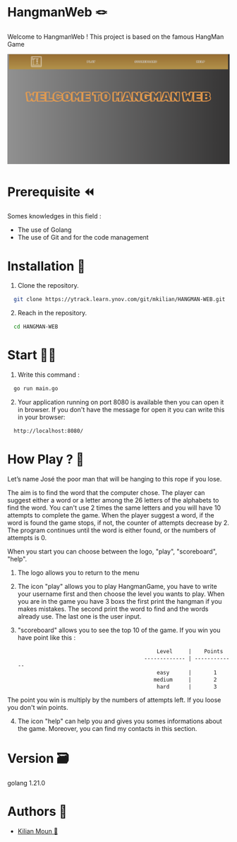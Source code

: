 # HangmanWeb 🪢

Welcome to HangmanWeb ! This project is based on the famous HangMan Game

<img src="imgREADME/img.png" width="800" />

# Prerequisite :rewind:

Somes knowledges in this field : 

- The use of Golang 
- The use of Git and for the code management

# Installation :wrench:

1. Clone the repository.
```bash
  git clone https://ytrack.learn.ynov.com/git/mkilian/HANGMAN-WEB.git
```
2. Reach in the repository.
```bash
  cd HANGMAN-WEB
```

# Start :technologist:

1. Write this command : 
```bash
  go run main.go
```

2. Your application running on port 8080 is available then you can open it in browser. If you don't have the message for open it you can write this in your browser:
```bash
  http://localhost:8080/
```

# How Play ? :hammer:

Let’s name José the poor man that will be hanging to this rope if you lose.

The aim is to find the word that the computer chose. The player can suggest either a word or a letter among the 26 letters of the alphabets to find the word. You can't use 2 times the same letters and you will have 10 attempts to complete the game. When the player suggest a word, if the word is found the game stops, if not, the counter of attempts decrease by 2.
The program continues until the word is either found, or the numbers of attempts is 0. 

When you start you can choose between the logo, "play", "scoreboard", "help".

1. The logo allows you to return to the menu

2. The icon "play" allows you to play HangmanGame, you have to write your username first and then choose the level you wants to play. When you are in the game you have 3 boxs the first print the hangman if you makes mistakes. The second print the word to find and the words already use. The last one is the user input.

3. "scoreboard" allows you to see the top 10 of the game. If you win you have point like this :

                                                   Level     |    Points
                                               ------------- | -------------
                                                   easy      |       1
                                                  medium     |       2
                                                   hard      |       3

The point you win is multiply by the numbers of attempts left. If you loose you don't win points.

4. The icon "help" can help you and gives you somes informations about the game. Moreover, you can find my contacts in this section.

# Version :card_file_box:

golang 1.21.0

# Authors :money_with_wings:

 - [Kilian Moun :beers:](https://github.com/MounKilian)